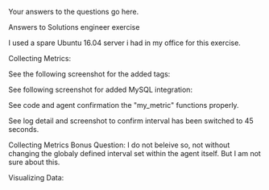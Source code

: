Your answers to the questions go here.

Answers to Solutions engineer exercise

I used a spare Ubuntu 16.04 server i had in my office for this exercise.

Collecting Metrics:

See the following screenshot for the added tags:

See following screenshot for added MySQL integration:

See code and agent confirmation the "my_metric" functions properly.

See log detail and screenshot to confirm interval has been switched to 45 seconds.

Collecting Metrics Bonus Question:
I do not beleive so, not without changing the globaly defined interval set within the agent itself. But I am not sure about this.
  
  

Visualizing Data:
  
